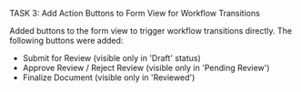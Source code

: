 TASK 3: Add Action Buttons to Form View for Workflow Transitions

Added buttons to the form view to trigger workflow transitions directly. The following buttons were added:

- Submit for Review (visible only in 'Draft' status)
- Approve Review / Reject Review (visible only in 'Pending Review')
- Finalize Document (visible only in 'Reviewed')
